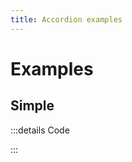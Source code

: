 ```yaml
---
title: Accordion examples
---
```


# Examples

## Simple

<PreviewIframe src="./stories/story.html" />

:::details Code

<SimpleTabs :items="['app.twig', 'app.js']">
  <template #content-1>

<<< ./components/molecules/Accordion/stories/app.twig

  </template>
  <template #content-2>

<<< ./components/molecules/Accordion/stories/app.js

  </template>
</SimpleTabs>

:::

